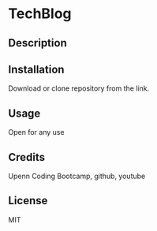 # TechBlog

## Description

## Installation
Download or clone repository from the link.
## Usage
Open for any use
## Credits
Upenn Coding Bootcamp, github, youtube
## License
MIT